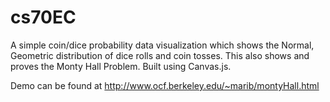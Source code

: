 cs70EC
======

A simple coin/dice probability data visualization which shows the Normal, Geometric distribution of dice rolls 
and coin tosses. This also shows and proves the Monty Hall Problem. Built using Canvas.js.

Demo can be found at http://www.ocf.berkeley.edu/~marib/montyHall.html
